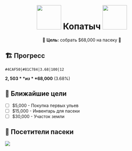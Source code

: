 
<h1 align="center"> 
  <img src="https://media1.tenor.com/m/Bl4us8m7xfMAAAAd/%D1%82%D1%83%D0%B0%D0%BB%D0%B5%D1%82-%D0%BA%D0%BE%D0%BF%D0%B0%D1%82%D1%8B%D1%87.gif" width="80"> 
  Копатыч 
  <img src="https://media1.tenor.com/m/Bl4us8m7xfMAAAAd/%D1%82%D1%83%D0%B0%D0%BB%D0%B5%D1%82-%D0%BA%D0%BE%D0%BF%D0%B0%D1%82%D1%8B%D1%87.gif" width="80">
</h1>

<div align="center">
  🍯 <strong>Цель:</strong> собрать $68,000 на пасеку 🐝
</div>

## 🏗️ Прогресс
```progressbar
#4CAF50|#81C784|3.68|100|12
```
**$2,503** из **$68,000** (3.68%)

## 🎯 Ближайшие цели
- [ ] $5,000 - Покупка первых ульев
- [ ] $15,000 - Инвентарь для пасеки
- [ ] $30,000 - Участок земли

## 🌸 Посетители пасеки
![](https://komarev.com/ghpvc/?username=honeynil&color=ff69b4&label=Медовых+гостей+сегодня&style=flat-square)
